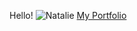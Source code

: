 
Hello!
![Natalie](https://pbs.twimg.com/profile_images/1262767254485286912/4wUwC9Xc_400x400.jpg)
[My Portfolio](nataliehm.myportfolio.com)

